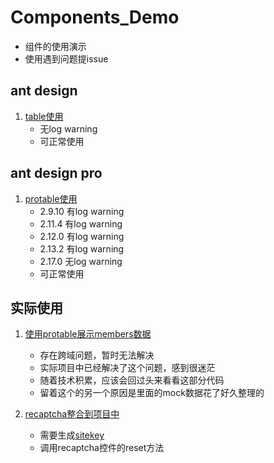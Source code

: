 # Components_Demo
* 组件的使用演示
* 使用遇到问题提issue

## ant design
1. [table使用](./table_demo)
    * 无log warning
    * 可正常使用

## ant design pro
1. [protable使用](./protable_demo)
    * 2.9.10 有log warning
    * 2.11.4 有log warning
    * 2.12.0 有log warning
    * 2.13.2 有log warning
    * 2.17.0 无log warning
    * 可正常使用

## 实际使用
1. [使用protable展示members数据](./memberstable)
    * 存在跨域问题，暂时无法解决
    * 实际项目中已经解决了这个问题，感到很迷茫
    * 随着技术积累，应该会回过头来看看这部分代码
    * 留着这个的另一个原因是里面的mock数据花了好久整理的

2. [recaptcha整合到项目中](./recaptcha-table_demo)
    * 需要生成[sitekey](https://www.google.com/recaptcha/admin/create)
    * 调用recaptcha控件的reset方法
